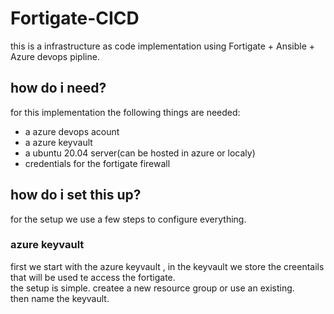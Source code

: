 # Fortigate-CICD
this is a infrastructure as code implementation using Fortigate + Ansible + Azure devops pipline.
## how do i need?
for this implementation the following things are needed:

- a azure devops acount 
- a azure keyvault
- a ubuntu 20.04 server(can be hosted in azure or localy)
- credentials for the fortigate firewall

## how do i set this up?
for the setup we use a few steps to configure everything.


### azure keyvault 
first we start with the azure keyvault , in the keyvault we store the creentails that will be used te access the fortigate.  
the setup is simple. createe a new resource group or use an existing.  
then name the keyvault.
